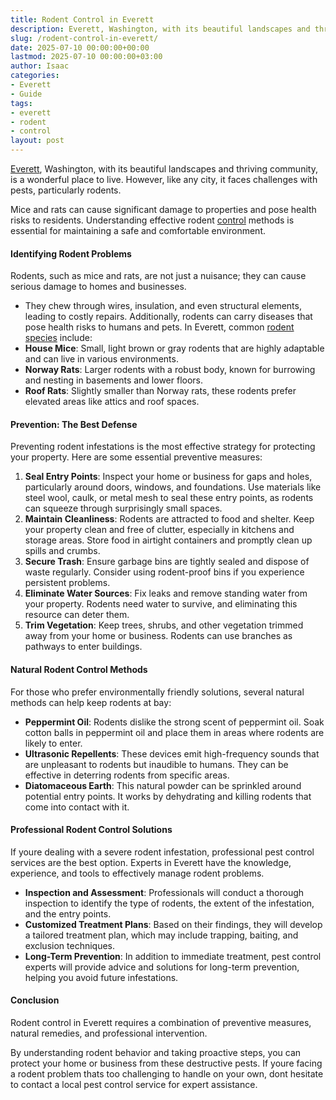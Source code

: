 ```yaml
---
title: Rodent Control in Everett
description: Everett, Washington, with its beautiful landscapes and thriving community, is a wonderful place to live. However, like any city, it faces challenges with...
slug: /rodent-control-in-everett/
date: 2025-07-10 00:00:00+00:00
lastmod: 2025-07-10 00:00:00+03:00
author: Isaac
categories:
- Everett
- Guide
tags:
- everett
- rodent
- control
layout: post
---
```

[Everett](https://pestpolicy.com/ant-control-in-everett/), Washington, with its beautiful landscapes and thriving community, is a wonderful place to live. However, like any city, it faces challenges with pests, particularly rodents.

Mice and rats can cause significant damage to properties and pose health risks to residents. Understanding effective rodent [control](https://pestpolicy.com/rodent-control-in-bellevue/) methods is essential for maintaining a safe and comfortable environment.
#### Identifying Rodent Problems
Rodents, such as mice and rats, are not just a nuisance; they can cause serious damage to homes and businesses.
- They chew through wires, insulation, and even structural elements, leading to costly repairs. Additionally, rodents can carry diseases that pose health risks to humans and pets.
In Everett, common
[rodent species](https://pestpolicy.com/best-chipmunk-repellents/)
include:
- **House Mice**: Small, light brown or gray rodents that are highly adaptable and can live in various environments.
- **Norway Rats**: Larger rodents with a robust body, known for burrowing and nesting in basements and lower floors.
- **Roof Rats**: Slightly smaller than Norway rats, these rodents prefer elevated areas like attics and roof spaces.
#### Prevention: The Best Defense
Preventing rodent infestations is the most effective strategy for protecting your property. Here are some essential preventive measures:
1. **Seal Entry Points**: Inspect your home or business for gaps and holes, particularly around doors, windows, and foundations. Use materials like steel wool, caulk, or metal mesh to seal these entry points, as rodents can squeeze through surprisingly small spaces.
2. **Maintain Cleanliness**: Rodents are attracted to food and shelter. Keep your property clean and free of clutter, especially in kitchens and storage areas. Store food in airtight containers and promptly clean up spills and crumbs.
3. **Secure Trash**: Ensure garbage bins are tightly sealed and dispose of waste regularly. Consider using rodent-proof bins if you experience persistent problems.
4. **Eliminate Water Sources**: Fix leaks and remove standing water from your property. Rodents need water to survive, and eliminating this resource can deter them.
5. **Trim Vegetation**: Keep trees, shrubs, and other vegetation trimmed away from your home or business. Rodents can use branches as pathways to enter buildings.
#### Natural Rodent Control Methods
For those who prefer environmentally friendly solutions, several natural methods can help keep rodents at bay:
- **Peppermint Oil**: Rodents dislike the strong scent of peppermint oil. Soak cotton balls in peppermint oil and place them in areas where rodents are likely to enter.
- **Ultrasonic Repellents**: These devices emit high-frequency sounds that are unpleasant to rodents but inaudible to humans. They can be effective in deterring rodents from specific areas.
- **Diatomaceous Earth**: This natural powder can be sprinkled around potential entry points. It works by dehydrating and killing rodents that come into contact with it.
#### Professional Rodent Control Solutions
If youre dealing with a severe rodent infestation, professional pest control services are the best option. Experts in Everett have the knowledge, experience, and tools to effectively manage rodent problems.
- **Inspection and Assessment**: Professionals will conduct a thorough inspection to identify the type of rodents, the extent of the infestation, and the entry points.
- **Customized Treatment Plans**: Based on their findings, they will develop a tailored treatment plan, which may include trapping, baiting, and exclusion techniques.
- **Long-Term Prevention**: In addition to immediate treatment, pest control experts will provide advice and solutions for long-term prevention, helping you avoid future infestations.
#### Conclusion
Rodent control in Everett requires a combination of preventive measures, natural remedies, and professional intervention.

By understanding rodent behavior and taking proactive steps, you can protect your home or business from these destructive pests. If youre facing a rodent problem thats too challenging to handle on your own, dont hesitate to contact a local pest control service for expert assistance.